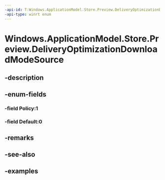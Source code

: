 ```yaml
---
-api-id: T:Windows.ApplicationModel.Store.Preview.DeliveryOptimizationDownloadModeSource
-api-type: winrt enum
---
```


<!-- Enumeration syntax.
public enum DeliveryOptimizationDownloadModeSource : int 
-->

# Windows.ApplicationModel.Store.Preview.DeliveryOptimizationDownloadModeSource

## -description

## -enum-fields
### -field Policy:1

### -field Default:0

## -remarks

## -see-also

## -examples

